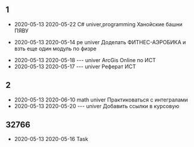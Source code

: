 ## 1
- 2020-05-13 2020-05-22 C# univer,programming Ханойские башни ПЯВУ
+ 2020-05-13 2020-05-14 pe univer Доделать ФИТНЕС-АЭРОБИКА и взть еще один модуль по физре
- 2020-05-13 2020-05-18 --- univer ArcGis Online по ИСТ
- 2020-05-13 2020-05-17 --- univer Реферат ИСТ
## 2
- 2020-05-13 2020-06-10 math univer Практиковаться с интегралами
- 2020-05-13 2020-05-20 --- univer Добавить ссылки в курсовую
## 32766
+ 2020-05-13 2020-05-16   Task

